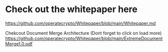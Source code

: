 # Check out the whitepaper here

https://github.com/operatecrypto/Whitepaper/blob/main/Whitepaper.md

Chekcout Document Merge Architecture (Dont forget to click on load more)
https://github.com/operatecrypto/Whitepaper/blob/main/ExtremeDocumentMerge1.0.pdf
